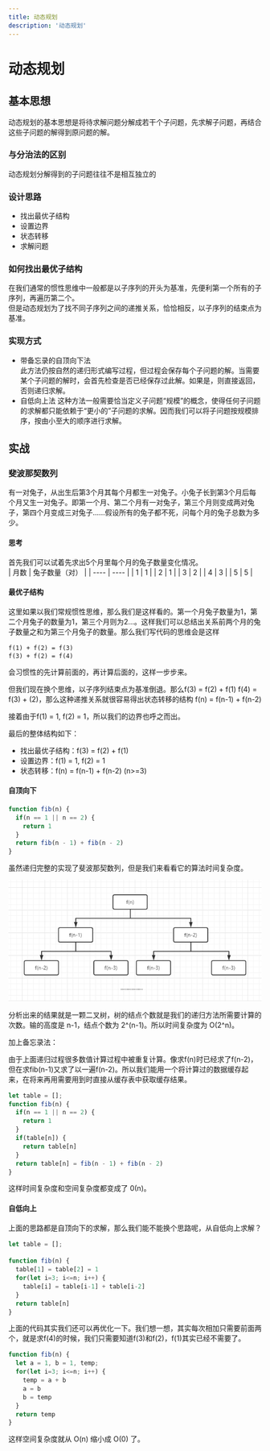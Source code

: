 ```yaml
---
title: 动态规划
description: '动态规划'
---
```


# 动态规划

## 基本思想
动态规划的基本思想是将待求解问题分解成若干个子问题，先求解子问题，再结合这些子问题的解得到原问题的解。  

### 与分治法的区别  
动态规划分解得到的子问题往往不是相互独立的  

### 设计思路
* 找出最优子结构
* 设置边界
* 状态转移
* 求解问题
  
### 如何找出最优子结构
在我们通常的惯性思维中一般都是以子序列的开头为基准，先便利第一个所有的子序列，再遍历第二个。  
但是动态规划为了找不同子序列之间的递推关系，恰恰相反，以子序列的结束点为基准。  

### 实现方式
* 带备忘录的自顶向下法  
此方法仍按自然的递归形式编写过程，但过程会保存每个子问题的解。当需要某个子问题的解时，会首先检查是否已经保存过此解。如果是，则直接返回，否则递归求解。
* 自低向上法
这种方法一般需要恰当定义子问题“规模”的概念，使得任何子问题的求解都只能依赖于“更小的”子问题的求解。因而我们可以将子问题按规模排序，按由小至大的顺序进行求解。

## 实战

### 斐波那契数列
有一对兔子，从出生后第3个月其每个月都生一对兔子。小兔子长到第3个月后每个月又生一对兔子。即第一个月、第二个月有一对兔子，第三个月则变成两对兔子，第四个月变成三对兔子......假设所有的兔子都不死，问每个月的兔子总数为多少。  

#### 思考
首先我们可以试着先求出5个月里每个月的兔子数量变化情况。  
|  月数   | 兔子数量（对）  |
|  ----  | ----  |
| 1  | 1 |
| 2  | 1 |
| 3  | 2 |
| 4  | 3 |
| 5  | 5 |

#### 最优子结构
这里如果以我们常规惯性思维，那么我们是这样看的。第一个月兔子数量为1，第二个月兔子的数量为1，第三个月则为2...。这样我们可以总结出关系前两个月的兔子数量之和为第三个月兔子的数量。那么我们写代码的思维会是这样

```
f(1) + f(2) = f(3)
f(3) + f(2) = f(4)
```
会习惯性的先计算前面的，再计算后面的，这样一步步来。  

但我们现在换个思维，以子序列结束点为基准倒退。那么f(3) = f(2) + f(1)  f(4) = f(3) + (2)，那么这种递推关系就很容易得出状态转移的结构 f(n) = f(n-1) + f(n-2)


接着由于f(1) = 1, f(2) = 1，所以我们的边界也呼之而出。

最后的整体结构如下：
* 找出最优子结构：f(3) = f(2) + f(1)
* 设置边界：f(1) = 1, f(2) = 1
* 状态转移：f(n) = f(n-1) + f(n-2)   (n>=3)

#### 自顶向下

```js
function fib(n) {
  if(n == 1 || n == 2) {
    return 1
  }
  return fib(n - 1) + fib(n - 2)
}
```
虽然递归完整的实现了斐波那契数列，但是我们来看看它的算法时间复杂度。

![分支限界](../../assets/algorithm/dongtai_01.png)  

分析出来的结果就是一颗二叉树，树的结点个数就是我们的递归方法所需要计算的次数。输的高度是 n-1，结点个数为 2^(n-1)。所以时间复杂度为 O(2^n)。  

加上备忘录法： 

由于上面递归过程很多数值计算过程中被重复计算。像求f(n)时已经求了f(n-2)，但在求fib(n-1)又求了以一遍f(n-2)。所以我们能用一个将计算过的数据缓存起来，在将来再用需要用到时直接从缓存表中获取缓存结果。
```js
let table = [];
function fib(n) {
  if(n == 1 || n == 2) {
    return 1
  }
  if(table[n]) {
    return table[n]
  }
  return table[n] = fib(n - 1) + fib(n - 2)
}
```
这样时间复杂度和空间复杂度都变成了 0(n)。  

#### 自低向上
上面的思路都是自顶向下的求解，那么我们能不能换个思路呢，从自低向上求解？  
```js
let table = [];

function fib(n) {
  table[1] = table[2] = 1
  for(let i=3; i<=n; i++) {
    table[i] = table[i-1] + table[i-2]
  }
  return table[n]
}
```
上面的代码其实我们还可以再优化一下。我们想一想，其实每次相加只需要前面两个，就是求f(4)的时候，我们只需要知道f(3)和f(2)，f(1)其实已经不需要了。
```js
function fib(n) {
  let a = 1, b = 1, temp;
  for(let i=3; i<=n; i++) {
    temp = a + b
    a = b
    b = temp
  }
  return temp
}
```
这样空间复杂度就从 O(n) 缩小成 O(0) 了。



